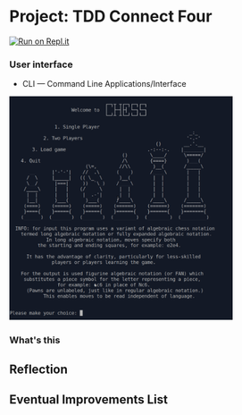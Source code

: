 # Project: TDD Connect Four

[![Run on Repl.it](https://repl.it/badge/github/Pandenok/chess)](http://chess.pandenok.repl.run/)

### User interface

- CLI — Command Line Applications/Interface

<img src="img/chess.gif" alt="Chess in action" width="400" height="400">

### What's this

## Reflection

## Eventual Improvements List
